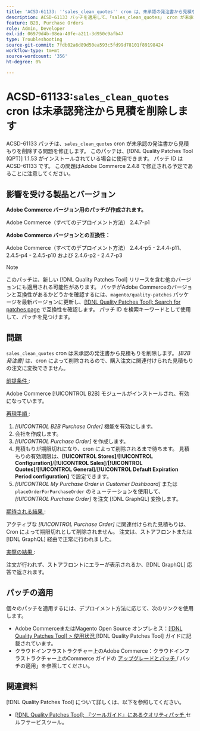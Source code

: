 ```yaml
---
title: 'ACSD-61133: ''sales_clean_quotes'' cron は、未承認の発注書から見積を削除します'
description: ACSD-61133 パッチを適用して、「sales_clean_quotes」 cron が未承認の発注書から見積もりを削除するAdobe Commerceの問題を修正してください。
feature: B2B, Purchase Orders
role: Admin, Developer
exl-id: 06979d4b-08ea-40fe-a211-3d950c9afb47
type: Troubleshooting
source-git-commit: 7fdb02a6d89d50ea593c5fd99d78101f89198424
workflow-type: tm+mt
source-wordcount: '356'
ht-degree: 0%

---
```


# ACSD-61133:`sales_clean_quotes` cron は未承認発注から見積を削除します

ACSD-61133 パッチは、`sales_clean_quotes` cron が未承認の発注書から見積もりを削除する問題を修正します。 このパッチは、[!DNL Quality Patches Tool (QPT)] 1.1.53 がインストールされている場合に使用できます。 パッチ ID は ACSD-61133 です。 この問題はAdobe Commerce 2.4.8 で修正される予定であることに注意してください。

## 影響を受ける製品とバージョン

**Adobe Commerce バージョン用のパッチが作成されます。**

Adobe Commerce（すべてのデプロイメント方法） 2.4.7-p1

**Adobe Commerce バージョンとの互換性：**

Adobe Commerce（すべてのデプロイメント方法） 2.4.4-p5 - 2.4.4-p11、2.4.5-p4 - 2.4.5-p10 および 2.4.6-p2 - 2.4.7-p3

>[!NOTE]
>
>このパッチは、新しい [!DNL Quality Patches Tool] リリースを含む他のバージョンにも適用される可能性があります。 パッチがAdobe Commerceのバージョンと互換性があるかどうかを確認するには、`magento/quality-patches` パッケージを最新バージョンに更新し、[[!DNL Quality Patches Tool]: Search for patches page](https://experienceleague.adobe.com/tools/commerce-quality-patches/index.html) で互換性を確認します。 パッチ ID を検索キーワードとして使用して、パッチを見つけます。

## 問題

`sales_clean_quotes` cron は未承認の発注書から見積もりを削除します。 *[B2B 発注書]* は、cron によって削除されるので、購入注文に関連付けられた見積もりの注文に変換できません。

<u> 前提条件 </u>:

Adobe Commerce [!UICONTROL B2B] モジュールがインストールされ、有効になっています。

<u> 再現手順 </u>:

1. *[!UICONTROL B2B Purchase Order]* 機能を有効にします。
1. 会社を作成します。
1. *[!UICONTROL Purchase Order]* を作成します。
1. 見積もりが期限切れになり、cron によって削除されるまで待ちます。 見積もりの有効期限は、**[!UICONTROL Stores]**/**[!UICONTROL Configuration]**/**[!UICONTROL Sales]**/**[!UICONTROL Quotes]**/**[!UICONTROL General]**/**[!UICONTROL Default Expiration Period configuration]** で設定できます。
1. *[!UICONTROL My Purchase Order in Customer Dashboard]* または `placeOrderForPurchaseOrder` のミューテーションを使用して、*[!UICONTROL Purchase Order]* を注文 [!DNL GraphQL] 変換します。

<u> 期待される結果 </u>:

アクティブな *[!UICONTROL Purchase Order]* に関連付けられた見積もりは、Cron によって期限切れとして削除されません。 注文は、ストアフロントまたは [!DNL GraphQL] 経由で正常に行われました。

<u> 実際の結果 </u>:

注文が行われず、ストアフロントにエラーが表示されるか、[!DNL GraphQL] 応答で返されます。

## パッチの適用

個々のパッチを適用するには、デプロイメント方法に応じて、次のリンクを使用します。

* Adobe CommerceまたはMagento Open Source オンプレミス：[[!DNL Quality Patches Tool] > 使用状況 ](/help/tools/quality-patches-tool/usage.md) [!DNL Quality Patches Tool] ガイドに記載されています。
* クラウドインフラストラクチャー上のAdobe Commerce：クラウドインフラストラクチャー上のCommerce ガイドの [ アップグレードとパッチ ](https://experienceleague.adobe.com/docs/commerce-cloud-service/user-guide/develop/upgrade/apply-patches.html)/ パッチの適用」を参照してください。

## 関連資料

[!DNL Quality Patches Tool] について詳しくは、以下を参照してください。

* [[!DNL Quality Patches Tool]: 『ツールガイド』にあるクオリティパッチ ](/help/tools/quality-patches-tool/quality-patches-tool-to-self-serve-quality-patches.md) セルフサービスツール。

